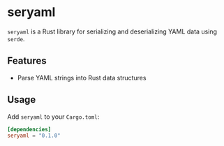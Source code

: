 # seryaml

`seryaml` is a Rust library for serializing and deserializing YAML data using `serde`.

## Features

- Parse YAML strings into Rust data structures

## Usage

Add `seryaml` to your `Cargo.toml`:

```toml
[dependencies]
seryaml = "0.1.0"